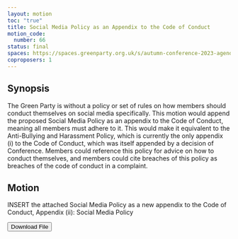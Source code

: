 ```yaml
---
layout: motion
toc: "true"
title: Social Media Policy as an Appendix to the Code of Conduct
motion_code:
  number: 66
status: final
spaces: https://spaces.greenparty.org.uk/s/autumn-conference-2023-agenda-forum/post/post/view?id=11018
coproposers: 1
---
```

## **Synopsis**

The Green Party is without a policy or set of rules on how members should conduct themselves on social media specifically. This motion would append the proposed Social Media Policy as an appendix to the Code of Conduct, meaning all members must adhere to it. This would make it equivalent to the Anti-Bullying and Harassment Policy, which is currently the only appendix (i) to the Code of Conduct, which was itself appended by a decision of Conference. Members could reference this policy for advice on how to conduct themselves, and members could cite breaches of this policy as breaches of the code of conduct in a complaint.

## **Motion**

INSERT the attached Social Media Policy as a new appendix to the Code of Conduct, Appendix (ii): Social Media Policy



<a href="/files/social-media-policy.pdf"><button class="btn btn-outline-primary download-link">Download File</button></a>